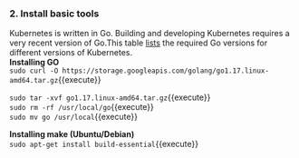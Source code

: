 ### 2. Install basic tools

Kubernetes is written in Go. Building and developing Kubernetes requires a very recent version of Go.This table [lists](https://github.com/kubernetes/community/blob/master/contributors/devel/development.md#go) the required Go versions for different versions of Kubernetes. <br /> 
**Installing GO**<br /> 
`sudo curl -O https://storage.googleapis.com/golang/go1.17.linux-amd64.tar.gz`{{execute}} <br /> 

`sudo tar -xvf go1.17.linux-amd64.tar.gz`{{execute}} <br /> 
`sudo rm -rf /usr/local/go`{{execute}}<br /> 
`sudo mv go /usr/local`{{execute}}<br /> 

**Installing make (Ubuntu/Debian)** <br /> 
`sudo apt-get install build-essential`{{execute}}